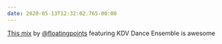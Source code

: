 ```yaml
---
date: 2020-05-13T12:32:02.765-00:00
---
```

[This mix](https://youtu.be/3_lbmC5tbEA) by [@floatingpoints](https://twitter.com/floatingpoints) featuring KDV Dance Ensemble is awesome
